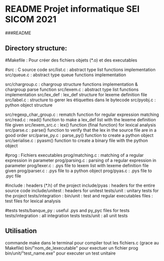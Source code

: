 # README Projet informatique SEI SICOM 2021

###README

## Directory structure:

#Makefile : Pour créer des fichiers objets (*.o) et des executables

#src : C source code
src/list.c : abstract type list functions implementation
src/queue.c : abstract type queue functions implementation

src/chargroup.c : chargroup structure functions implementation & chargroup parse function
src/lexem.c : abstract type list functions implementation
src/lex_def : lex_def structure for lexeme definition file
src/label.c : structure to gerer les étiquettes dans le bytecode
src/pyobj.c : python object structure

src/regexp_char_group.c : rematch function for regular expression matching
src/read.c : read() function to make a lex_def list with the lexeme definition file given
src/lexem_src.c : lex() function (final function) for lexical analysis
src/parse.c : parse() function to verify that the lex in the source file are in a good order
src/parse_py.c : parse_py() function to create a python object
src/serialise.c : pyasm() function to create a binary file with the python object

#prog : Fichiers executables
prog/matching.c : matching of a regular expression in parameter
prog/parsing.c : parsing of a regular expression in parameter
prog/lexer.c : .pys file to lexem list with lexeme definition file given
prog/parser.c : .pys file to a python object
prog/pyas.c : .pys file to .pyc file

#include : headers (*.h) of the project
include/pyas : headers for the entire source code
include/unitest : headers for unitest
tests/unit : unitary tests for the project
tests/integration :
bin/unit : test and regular executables
files : test files for lexical analysis

#tests
tests/banque_py : useful .pys and py_pyc files for tests
tests/integration : all integration tests
tests/unit : all unit tests    

## Utilisation

commande make dans le terminal pour compiler tout les fichiers.c (grace au Makefile)
bin/"nom_de_lexecutable" pour exectuer un fichier prog
bin/unit/"test_name.exe" pour executer un test unitaire
